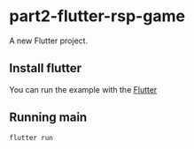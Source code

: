 # part2-flutter-rsp-game

A new Flutter project.

## Install flutter

You can run the example with the [Flutter](https://docs.flutter.dev/get-started/install)

## Running main
```
flutter run
```
